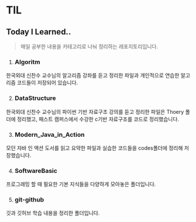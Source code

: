 # TIL


## Today I Learned..

> 매일 공부한 내용을 카테고리로 나눠 정리하는 레포지토리입니다.

1. ### Algoritm

한국외대 신찬수 교수님의 알고리즘 강좌를 듣고 정리한 파일과 개인적으로 연습한 알고리즘 코드들이 저장되어 있습니다.

2. ### DataStructure

한국외대 신찬수 교수님의 파이썬 기반 자료구조 강의를 듣고 정리한 파일은 Thoery 폴더에 정리했고,  패스트 캠퍼스에서 수강한 c기반 자료구조를 코드로 정리했습니다.

3. ### Modern_Java_in_Action

모던 자바 인 액션 도서를 읽고 요약한 파일과 실습한 코드들을 codes폴더에 정리해 저장했습니다.

4. ### SoftwareBasic

프로그래밍 할 때 필요한 기본 지식들을 다양하게 모아놓은 폴더입니다.

5. ### git-github

깃과 깃허브 학습 내용을 정리한 폴더입니다.
